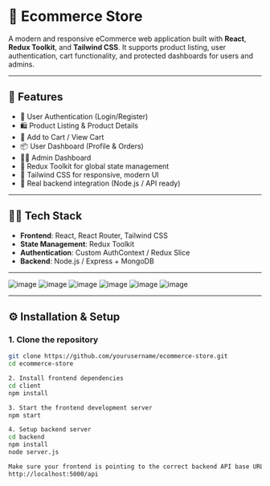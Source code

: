 # 🛒 Ecommerce Store

A modern and responsive eCommerce web application built with **React**, **Redux Toolkit**, and **Tailwind CSS**. It supports product listing, user authentication, cart functionality, and protected dashboards for users and admins.

---

## 🚀 Features

- 🔐 User Authentication (Login/Register)
- 🛍️ Product Listing & Product Details
- 🛒 Add to Cart / View Cart
- 📦 User Dashboard (Profile & Orders)
- 🧑‍💼 Admin Dashboard
- 🧠 Redux Toolkit for global state management
- 🎨 Tailwind CSS for responsive, modern UI
- 🔗 Real backend integration (Node.js / API ready)

---

## 🧑‍💻 Tech Stack

- **Frontend**: React, React Router, Tailwind CSS
- **State Management**: Redux Toolkit
- **Authentication**: Custom AuthContext / Redux Slice
- **Backend**: Node.js / Express + MongoDB

---

![image](https://github.com/user-attachments/assets/594fd021-b55b-4b2f-80aa-149fb9e2a1d7)
![image](https://github.com/user-attachments/assets/be71239e-7d84-4754-8885-c42cd582e6c7)
![image](https://github.com/user-attachments/assets/0180bf14-6652-4220-a0a1-337effb645ef)
![image](https://github.com/user-attachments/assets/e7f1d8f3-b3bc-411c-bc33-bc9b7b21b302)
![image](https://github.com/user-attachments/assets/6662a2a5-deb7-4af3-9f87-e70f5144c53c)
![image](https://github.com/user-attachments/assets/c3fe30f4-466a-4173-bd0d-353c50286da8)

---

## ⚙️ Installation & Setup

### 1. Clone the repository

```bash
git clone https://github.com/yourusername/ecommerce-store.git
cd ecommerce-store

2. Install frontend dependencies
cd client
npm install

3. Start the frontend development server
npm start

4. Setup backend server
cd backend
npm install
node server.js

Make sure your frontend is pointing to the correct backend API base URL like:
http://localhost:5000/api 
